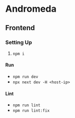 # Andromeda
## Frontend
### Setting Up
1. `npm i`
#### Run
- `npm run dev`
- `npx next dev -H <host-ip>`
#### Lint
- `npm run lint`
- `npm run lint:fix`
